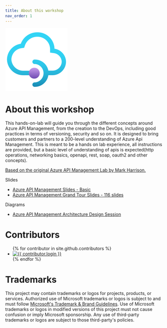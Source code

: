 ```yaml
---
title: About this workshop
nav_order: 1
---
```



<img src="assets/images/apim-logo-transparent.png">


#  About this workshop


This hands-on-lab will guide you through the different concepts around Azure API Management, from the creation to the DevOps, including good practices in terms of versioning, security and so on. It is designed to bring customers and partners to a 200-level understanding of Azure Api Management. This is meant to be a hands on lab experience, all instructions are provided, but a basic level of understanding of apis is expected(http operations, networking basics, openapi, rest, soap, oauth2 and other concepts).

[Based on the original Azure API Management Lab by Mark Harrison.](https://github.com/markharrison/Lab_APIM_Original)


Slides

- [Azure API Management Slides - Basic](assets/slides/APIM.pptx)
- [Azure API Management Grand Tour Slides - 116 slides](assets/slides/Grand%20tour%20of%20Azure%20API%20Management.pdf)

Diagrams

- [Azure API Management Architecture Design Session](/apim-lab/apim-lab/10-additional-topics/additional-topics-10-1-architecture.html)



# Contributors

<ul class="list-style-none">
{% for contributor in site.github.contributors %}
  <li class="d-inline-block mr-1">
     <a href="{{ contributor.html_url }}"><img src="{{ contributor.avatar_url }}" width="32" height="32" alt="{{ contributor.login }}"/></a>
  </li>
{% endfor %}
</ul>


# Trademarks

This project may contain trademarks or logos for projects, products, or services. Authorized use of Microsoft 
trademarks or logos is subject to and must follow 
[Microsoft's Trademark & Brand Guidelines](https://www.microsoft.com/en-us/legal/intellectualproperty/trademarks/usage/general).
Use of Microsoft trademarks or logos in modified versions of this project must not cause confusion or imply Microsoft sponsorship.
Any use of third-party trademarks or logos are subject to those third-party's policies.
